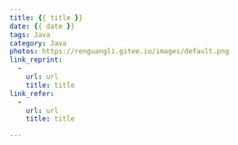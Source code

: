 ```yaml
---
title: {{ title }}
date: {{ date }}
tags: Java
category: Java
photos: https://renguangli.gitee.io/images/default.png
link_reprint:
  -
    url: url
    title: title
link_refer:
  -
    url: url
    title: title

---
```

